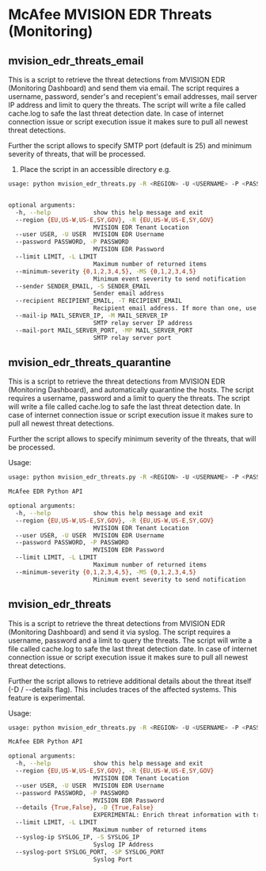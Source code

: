 # McAfee MVISION EDR Threats (Monitoring)

## mvision_edr_threats_email

This is a script to retrieve the threat detections from MVISION EDR (Monitoring Dashboard) and send them via email. The script requires a username, password, sender's and recepient's email addresses, mail server IP address and limit to query the threats. The script will write a file called cache.log to safe the last threat detection date. In case of internet connection issue or script execution issue it makes sure to pull all newest threat detections.

Further the script allows to specify SMTP port (default is 25) and minimum severity of threats, that will be processed.

1. Place the script in an accessible directory e.g.

```sh
usage: python mvision_edr_threats.py -R <REGION> -U <USERNAME> -P <PASSWORD> -D <DETAILS> -L <MAX RESULTS> -MS <MINIMUM SEVERITY> -S <SENDER EMAIL> -T <RECIPIENT EMAIL> -M <MAIL SERVER IP> -MP <MAIL SERVER PORT>


optional arguments:
  -h, --help            show this help message and exit
  --region {EU,US-W,US-E,SY,GOV}, -R {EU,US-W,US-E,SY,GOV}
                        MVISION EDR Tenant Location
  --user USER, -U USER  MVISION EDR Username
  --password PASSWORD, -P PASSWORD
                        MVISION EDR Password
  --limit LIMIT, -L LIMIT
                        Maximum number of returned items
  --minimum-severity {0,1,2,3,4,5}, -MS {0,1,2,3,4,5}
                        Minimum event severity to send notification
  --sender SENDER_EMAIL, -S SENDER_EMAIL
                        Sender email address
  --recipient RECIPIENT_EMAIL, -T RECIPIENT_EMAIL
                        Recipient email address. If more than one, use -T multiple times.
  --mail-ip MAIL_SERVER_IP, -M MAIL_SERVER_IP
                        SMTP relay server IP address
  --mail-port MAIL_SERVER_PORT, -MP MAIL_SERVER_PORT
                        SMTP relay server port
```

## mvision_edr_threats_quarantine

This is a script to retrieve the threat detections from MVISION EDR (Monitoring Dashboard), and automatically quarantine the hosts. The script requires a username, password and a limit to query the threats. The script will write a file called cache.log to safe the last threat detection date. In case of internet connection issue or script execution issue it makes sure to pull all newest threat detections.

Further the script allows to specify minimum severity of the threats, that will be processed.

Usage:

```sh
usage: python mvision_edr_threats.py -R <REGION> -U <USERNAME> -P <PASSWORD> -L <MAX RESULTS> -MS <MINIMUM SEVERITY>

McAfee EDR Python API

optional arguments:
  -h, --help            show this help message and exit
  --region {EU,US-W,US-E,SY,GOV}, -R {EU,US-W,US-E,SY,GOV}
                        MVISION EDR Tenant Location
  --user USER, -U USER  MVISION EDR Username
  --password PASSWORD, -P PASSWORD
                        MVISION EDR Password
  --limit LIMIT, -L LIMIT
                        Maximum number of returned items
  --minimum-severity {0,1,2,3,4,5}, -MS {0,1,2,3,4,5}
                        Minimum event severity to send notification
```

## mvision_edr_threats

This is a script to retrieve the threat detections from MVISION EDR (Monitoring Dashboard) and send it via syslog. The script requires a username, password and a limit to query the threats. The script will write a file called cache.log to safe the last threat detection date. In case of internet connection issue or script execution issue it makes sure to pull all newest threat detections.

Further the script allows to retrieve additional details about the threat itself (-D / --details flag). This includes traces of the affected systems. This feature is experimental.

Usage:

```sh
usage: python mvision_edr_threats.py -R <REGION> -U <USERNAME> -P <PASSWORD> -D <DETAILS> -L <MAX RESULTS> -S <SYSLOG IP> -SP <SYSLOG PORT>

McAfee EDR Python API

optional arguments:
  -h, --help            show this help message and exit
  --region {EU,US-W,US-E,SY,GOV}, -R {EU,US-W,US-E,SY,GOV}
                        MVISION EDR Tenant Location
  --user USER, -U USER  MVISION EDR Username
  --password PASSWORD, -P PASSWORD
                        MVISION EDR Password
  --details {True,False}, -D {True,False}
                        EXPERIMENTAL: Enrich threat information with trace data
  --limit LIMIT, -L LIMIT
                        Maximum number of returned items
  --syslog-ip SYSLOG_IP, -S SYSLOG_IP
                        Syslog IP Address
  --syslog-port SYSLOG_PORT, -SP SYSLOG_PORT
                        Syslog Port
```